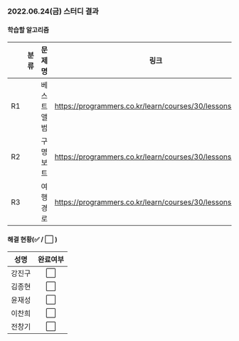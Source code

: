 ### 2022.06.24(금) 스터디 결과

#### 학습할 알고리즘

|      | 분류 |    문제명    |                 링크                  | 난이도  |
| :--: | :--: | :----------: | :-----------------------------------: | :-----: |
|  R1  |    | 베스트앨범 |https://programmers.co.kr/learn/courses/30/lessons/42579 | Lv3 |
| R2 |  | 구명보트 |https://programmers.co.kr/learn/courses/30/lessons/42885 |  Lv2   |
| R3 |  | 여행경로 |https://programmers.co.kr/learn/courses/30/lessons/43164 | Lv3 |

#### 해결 현황(:white_check_mark: / :white_large_square:  )

|  성명  |       완료여부       |
| :----: | :------------------: |
| 강진구 | :white_large_square: |
| 김종현 | :white_large_square: |
| 윤재성 | :white_large_square: |
| 이찬희 | :white_large_square: |
| 전창기 | :white_large_square: |
